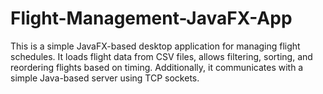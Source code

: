 # Flight-Management-JavaFX-App
This is a simple JavaFX-based desktop application for managing flight schedules. It loads flight data from CSV files, allows filtering, sorting, and reordering flights based on timing. Additionally, it communicates with a simple Java-based server using TCP sockets.
